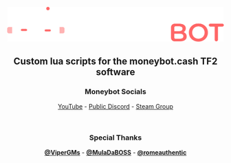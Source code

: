 <p align="center">
<a href="https://moneybot.cash">
  <img src="https://raw.githubusercontent.com/truehighkey/moneybot-luas/main/moneybot.png" width="512">
</a>
</p>

<h2 align="center"><strong>Custom lua scripts for the moneybot.cash TF2 software</strong></h2>

<h3 align="center">Moneybot Socials</h3>
<p align="center">
  <a align="center" href="https://www.youtube.com/@moneybot">YouTube</a>
  -
  <a align="center" href="https://discord.com/invite/yfZV58WdHm">Public Discord</a>
  -
  <a align="center" href="https://steamcommunity.com/groups/zlotybot">Steam Group</a>
</p>
<br>
<h3 align="center"><strong>Special Thanks</strong></h3>
<p align="center">
  <a href="https://github.com/ViperGMs"><strong>@ViperGMs</strong></a> - <a href="https://github.com/MulaDaBOSS"><strong>@MulaDaBOSS</strong></a> - <a href="https://github.com/romeauthentic"><strong>@romeauthentic</strong></a>
</p>


